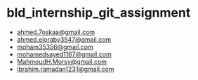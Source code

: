 # bld_internship_git_assignment

- ahmed.7oskaa@gmail.com
- ahmed.eloraby3547@gmail.com
- moham35356@gmail.com
- mohamedsayed1167@gmail.com
- MahmoudH.Morsy@gmail.com
- ibrahim.ramadan1231@gmail.com
